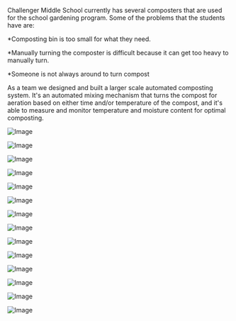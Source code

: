 Challenger Middle School currently has several composters that are used for the school gardening program. Some of the problems that the students have are:

*Composting bin is too small for what they need.

*Manually turning the composter is difficult because it can get too heavy to manually turn.

*Someone is not always around to turn compost

As a team we designed and built a larger scale automated composting system. It's an automated mixing mechanism that turns the compost for aeration based on either time and/or temperature of the compost, and it's able to measure and monitor temperature and moisture content for optimal composting.


![Image](https://github.com/user-attachments/assets/a8c42834-eb8d-4ab2-8638-6eef577d97dc)

![Image](https://github.com/user-attachments/assets/c32dad96-2cf7-49fb-ade2-d694c89ba791)

![Image](https://github.com/user-attachments/assets/5a36930a-42c6-4106-9f35-49bbf1fa86ca)

![Image](https://github.com/user-attachments/assets/416834e9-8fd4-4864-b697-6f60cf171a47)

![Image](https://github.com/user-attachments/assets/1aaf5074-01b9-42a5-b187-201965410f15)

![Image](https://github.com/user-attachments/assets/98d77a2a-bc74-4dd4-902a-19a0471b06bc)

![Image](https://github.com/user-attachments/assets/afe20c7a-45ed-4442-88b1-1c8d1de5e116)

![Image](https://github.com/user-attachments/assets/dfac2763-8b61-4646-856a-d4c53eaf87c5)

![Image](https://github.com/user-attachments/assets/1e967707-a161-459b-aa89-17d518358257)

![Image](https://github.com/user-attachments/assets/a5d21a29-8252-491a-b12d-cbb04c3ede2f)

![Image](https://github.com/user-attachments/assets/bc0072a5-57e1-463a-ac71-9a08bd911c11)

![Image](https://github.com/user-attachments/assets/3ec249f7-c923-4c7f-b493-a902b2681f36)

![Image](https://github.com/user-attachments/assets/f35552cb-cb1e-495b-8e09-fd6634538425)

![Image](https://github.com/user-attachments/assets/d525efb6-c7d3-4232-83a4-166b85d3787b)
